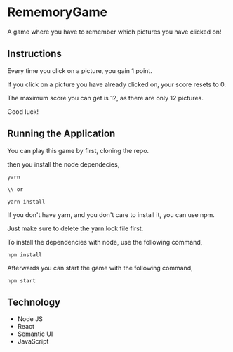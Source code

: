 # RememoryGame

A game where you have to remember which pictures you have clicked on!

## Instructions

Every time you click on a picture, you gain 1 point.

If you click on a picture you have already clicked on, your score resets to 0.

The maximum score you can get is 12, as there are only 12 pictures.

Good luck!

## Running the Application

You can play this game by first, cloning the repo.

then you install the node dependecies,

```
yarn

\\ or

yarn install
```

If you don't have yarn, and you don't care to install it, you can use npm.

Just make sure to delete the yarn.lock file first.

To install the dependencies with node, use the following command,

```
npm install
```

Afterwards you can start the game with the following command,

```
npm start
```

## Technology

 - Node JS
 - React
 - Semantic UI
 - JavaScript